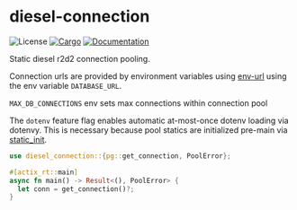 # diesel-connection

![License](https://img.shields.io/badge/license-MIT-green.svg)
[![Cargo](https://img.shields.io/crates/v/diesel-connection.svg)](https://crates.io/crates/diesel-connection)
[![Documentation](https://docs.rs/diesel-connection/badge.svg)](https://docs.rs/diesel-connection)

Static diesel r2d2 connection pooling.

Connection urls are provided by environment variables using [env-url](https://crates.io/crates/env-url) using the env variable `DATABASE_URL`.

`MAX_DB_CONNECTIONS` env sets max connections within connection pool

The `dotenv` feature flag enables automatic at-most-once dotenv loading via dotenvy. This is necessary because pool statics are initialized pre-main via [static_init](https://crates.io/crates/static_init).

```rust
use diesel_connection::{pg::get_connection, PoolError};

#[actix_rt::main]
async fn main() -> Result<(), PoolError> {
  let conn = get_connection()?;
}
```
